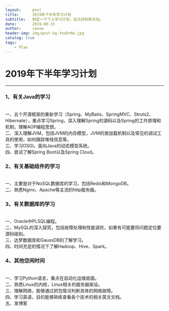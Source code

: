 ```yaml
---
layout:     post
title:      2019年下半年学习计划
subtitle:   制定一个个人学习计划，定点目标和方向。
date:       2019-08-15
author:     caosw
header-img: img/post-bg-YesOrNo.jpg
catalog: true
tags:
    - Plan
---
```


# 2019年下半年学习计划
***
### 1、有关Java的学习
 <br/>一、五个开源框架的重新学习（Spring、MyBatis、SpringMVC、Struts2、Hibernate），重点学习Spring，深入理解Spring的源码以及Spring的工作原理和机制，理解AOP编程思想。
 <br/>二、深入理解JVM，包括JVM的内存模型，JVM的类加载机制以及常见的调试工具的使用，如何跟踪堆栈信息等。
 <br/>三、学习OSGI，面向Java的动态模型系统。
 <br/>四、尝试了解Spring Boot以及Spring Cloud。

### 2、有关基础组件的学习
<br/>一、主要是对于NoSQL数据库的学习，包括Redis和MongoDB。
<br/>二、熟悉Nginx、Apache等主流的http服务器。

### 3、有关数据库的学习
<br/>一、Oracle中PLSQL编程。
<br/>二、MySQL的深入探究，包括故障处理和性能调优，如果有可能要将问题定位要源码级别。
<br/>三、达梦数据库和GaussDB的了解学习。
<br/>四、时间充足的情况下了解Hadoop、Hive、Spark。

### 4、其他空闲时间
<br/>一、学习Python语言，重点在自动化运维层面。
<br/>二、熟悉Linux的内核，Linux相关的服务器架设。
<br/>三、理解网络，能够通过抓包情况判断具体的网络故障。
<br/>四、学习英语，目的能够熟练查看各个技术的相关英文文档。
<br/>五、发博客